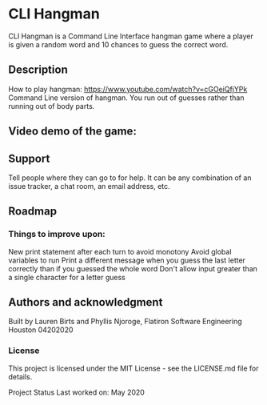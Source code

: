 # CLI Hangman

CLI Hangman is a Command Line Interface hangman game where a player is given a random word and 10 chances to guess the correct word. 

## Description

How to play hangman: https://www.youtube.com/watch?v=cGOeiQfjYPk
Command Line version of hangman. You run out of guesses rather than running out of body parts. 

## Video demo of the game: 

## Support

Tell people where they can go to for help. It can be any combination of an issue tracker, a chat room, an email address, etc.

## Roadmap

### Things to improve upon:
 New print statement after each turn to avoid monotony
 Avoid global variables to run
 Print a different message when you guess the last letter correctly than if you guessed the whole word
 Don't allow input greater than a single character for a letter guess

## Authors and acknowledgment
Built by Lauren Birts and Phyllis Njoroge, Flatiron Software Engineering Houston 04202020

### License
This project is licensed under the MIT License - see the LICENSE.md file for details.

Project Status
    Last worked on: May 2020
